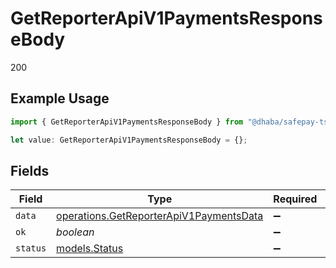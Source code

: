 # GetReporterApiV1PaymentsResponseBody

200

## Example Usage

```typescript
import { GetReporterApiV1PaymentsResponseBody } from "@dhaba/safepay-ts/models/operations";

let value: GetReporterApiV1PaymentsResponseBody = {};
```

## Fields

| Field                                                                                              | Type                                                                                               | Required                                                                                           | Description                                                                                        |
| -------------------------------------------------------------------------------------------------- | -------------------------------------------------------------------------------------------------- | -------------------------------------------------------------------------------------------------- | -------------------------------------------------------------------------------------------------- |
| `data`                                                                                             | [operations.GetReporterApiV1PaymentsData](../../models/operations/getreporterapiv1paymentsdata.md) | :heavy_minus_sign:                                                                                 | N/A                                                                                                |
| `ok`                                                                                               | *boolean*                                                                                          | :heavy_minus_sign:                                                                                 | N/A                                                                                                |
| `status`                                                                                           | [models.Status](../../models/status.md)                                                            | :heavy_minus_sign:                                                                                 | N/A                                                                                                |